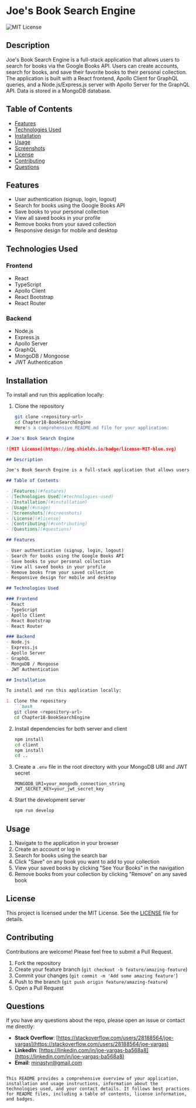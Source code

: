 # Joe's Book Search Engine

![MIT License](https://img.shields.io/badge/license-MIT-blue.svg)

## Description

Joe's Book Search Engine is a full-stack application that allows users to search for books via the Google Books API. Users can create accounts, search for books, and save their favorite books to their personal collection. The application is built with a React frontend, Apollo Client for GraphQL queries, and a Node.js/Express.js server with Apollo Server for the GraphQL API. Data is stored in a MongoDB database.

## Table of Contents

- [Features](#features)
- [Technologies Used](#technologies-used)
- [Installation](#installation)
- [Usage](#usage)
- [Screenshots](#screenshots)
- [License](#license)
- [Contributing](#contributing)
- [Questions](#questions)

## Features

- User authentication (signup, login, logout)
- Search for books using the Google Books API
- Save books to your personal collection
- View all saved books in your profile
- Remove books from your saved collection
- Responsive design for mobile and desktop

## Technologies Used

### Frontend
- React
- TypeScript
- Apollo Client
- React Bootstrap
- React Router

### Backend
- Node.js
- Express.js
- Apollo Server
- GraphQL
- MongoDB / Mongoose
- JWT Authentication

## Installation

To install and run this application locally:

1. Clone the repository
   ```bash
   git clone <repository-url>
   cd Chapter18-BookSearchEngine
   Here's a comprehensive README.md file for your application:

```markdown
# Joe's Book Search Engine

![MIT License](https://img.shields.io/badge/license-MIT-blue.svg)

## Description

Joe's Book Search Engine is a full-stack application that allows users to search for books via the Google Books API. Users can create accounts, search for books, and save their favorite books to their personal collection. The application is built with a React frontend, Apollo Client for GraphQL queries, and a Node.js/Express.js server with Apollo Server for the GraphQL API. Data is stored in a MongoDB database.

## Table of Contents

- [Features](#features)
- [Technologies Used](#technologies-used)
- [Installation](#installation)
- [Usage](#usage)
- [Screenshots](#screenshots)
- [License](#license)
- [Contributing](#contributing)
- [Questions](#questions)

## Features

- User authentication (signup, login, logout)
- Search for books using the Google Books API
- Save books to your personal collection
- View all saved books in your profile
- Remove books from your saved collection
- Responsive design for mobile and desktop

## Technologies Used

### Frontend
- React
- TypeScript
- Apollo Client
- React Bootstrap
- React Router

### Backend
- Node.js
- Express.js
- Apollo Server
- GraphQL
- MongoDB / Mongoose
- JWT Authentication

## Installation

To install and run this application locally:

1. Clone the repository
   ```bash
   git clone <repository-url>
   cd Chapter18-BookSearchEngine
   ```

2. Install dependencies for both server and client
   ```bash
   npm install
   cd client
   npm install
   cd ..
   ```

3. Create a `.env` file in the root directory with your MongoDB URI and JWT secret
   ```
   MONGODB_URI=your_mongodb_connection_string
   JWT_SECRET_KEY=your_jwt_secret_key
   ```

4. Start the development server
   ```bash
   npm run develop
   ```

## Usage

1. Navigate to the application in your browser
2. Create an account or log in
3. Search for books using the search bar
4. Click "Save" on any book you want to add to your collection
5. View your saved books by clicking "See Your Books" in the navigation
6. Remove books from your collection by clicking "Remove" on any saved book

## License

This project is licensed under the MIT License. See the [LICENSE](LICENSE) file for details.

## Contributing

Contributions are welcome! Please feel free to submit a Pull Request.

1. Fork the repository
2. Create your feature branch (`git checkout -b feature/amazing-feature`)
3. Commit your changes (`git commit -m 'Add some amazing feature'`)
4. Push to the branch (`git push origin feature/amazing-feature`)
5. Open a Pull Request

## Questions

If you have any questions about the repo, please open an issue or contact me directly:

- **Stack Overflow**: [https://stackoverflow.com/users/28188564/joe-vargas](https://stackoverflow.com/users/28188564/joe-vargas)
- **LinkedIn**: [https://linkedin.com/in/joe-vargas-ba568a8](https://linkedin.com/in/joe-vargas-ba568a8)
- **Email**: [minastyr@gmail.com](mailto:minastyr@gmail.com)
```

This README provides a comprehensive overview of your application, installation and usage instructions, information about the technologies used, and your contact details. It follows best practices for README files, including a table of contents, license information, and badges.

